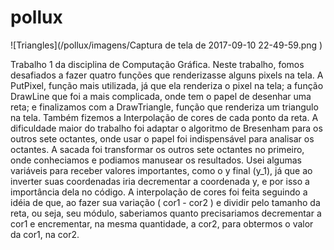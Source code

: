 # pollux

![Triangles](/pollux/imagens/Captura de tela de 2017-09-10 22-49-59.png
)

  Trabalho 1 da disciplina de Computação Gráfica. Neste trabalho, fomos desafiados a fazer quatro funções que renderizasse alguns pixels na tela. 
  A PutPixel, função mais utilizada, já que ela renderiza o pixel na tela; a função DrawLine que foi a mais complicada, onde tem o papel de desenhar uma reta; e finalizamos com a DrawTriangle, função que renderiza um triangulo na tela. Também fizemos a Interpolação de cores de cada ponto da reta. 
  A dificuldade maior do trabalho foi adaptar o algoritmo de Bresenham para os outros sete octantes, onde usar o papel foi indispensável para analisar os octantes. A sacada foi transformar os outros sete octantes no primeiro, onde conheciamos e podiamos manusear os resultados.  Usei algumas variáveis para receber valores importantes, como o y final (y_1), já que ao inverter suas coordenadas iria decrementar a coordenada y, e por isso a importância dela no código. 
  A interpolação de cores foi feita seguindo a idéia de que, ao fazer sua variação ( cor1 - cor2 ) e dividir pelo tamanho da reta, ou seja, seu módulo, saberiamos quanto precisariamos decrementar a cor1 e encrementar, na mesma quantidade, a cor2, para obtermos o valor da cor1, na cor2. 
    
  

